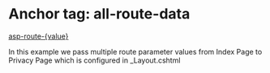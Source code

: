 ﻿# Anchor tag: all-route-data

[asp-route-\{value}](https://learn.microsoft.com/en-us/aspnet/core/mvc/views/tag-helpers/built-in/anchor-tag-helper?view=aspnetcore-7.0#asp-route-value)

In this example we pass multiple route parameter values from Index Page to Privacy Page which is configured in _Layout.cshtml
